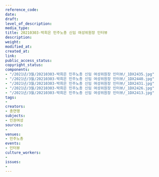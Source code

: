 ```yaml
---
reference_code: 
date: 
draft: 
level_of_description: 
media_type: 
title: 20210303-박희은 민주노총 신임 여성위원장 인터뷰
description: 
weight: 
modified_at: 
created_at: 
link: 
public_access_status: 
copyright_status: 
components:
- "/2021년/3월/20210303-박희은 민주노총 신임 여성위원장 인터뷰/_1DX2435.jpg"
- "/2021년/3월/20210303-박희은 민주노총 신임 여성위원장 인터뷰/_1DX2440.jpg"
- "/2021년/3월/20210303-박희은 민주노총 신임 여성위원장 인터뷰/_1DX2431.jpg"
- "/2021년/3월/20210303-박희은 민주노총 신임 여성위원장 인터뷰/_1DX2426.jpg"
- "/2021년/3월/20210303-박희은 민주노총 신임 여성위원장 인터뷰/_1DX2413.jpg"
tags:
- 
creators:
- 총연맹
subjects:
- 인권여성
sources:
- 
venues:
- 민주노총
events:
- 인터뷰
culture_workers:
- 
issues:
- 
---
```

